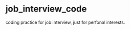 job_interview_code
==================

coding practice for job interview, just for perfonal interests.
